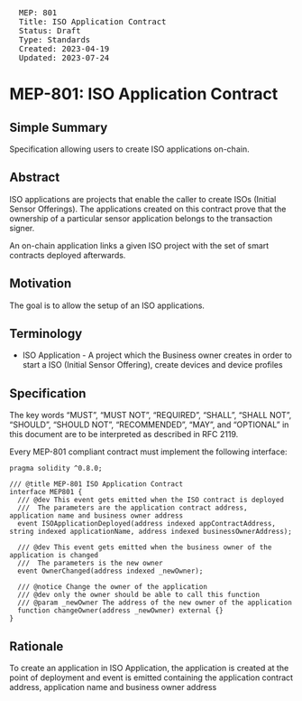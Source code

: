 <pre>
  MEP: 801
  Title: ISO Application Contract
  Status: Draft
  Type: Standards
  Created: 2023-04-19
  Updated: 2023-07-24
</pre>

# MEP-801: ISO Application Contract

## Simple Summary

Specification allowing users to create ISO applications on-chain.

## Abstract

ISO applications are projects that enable the caller to create ISOs (Initial Sensor Offerings). The applications created on this contract prove that the ownership of a particular sensor application belongs to the transaction signer.

An on-chain application links a given ISO project with the set of smart contracts deployed afterwards.

## Motivation

The goal is to allow the setup of an ISO applications.

## Terminology

- ISO Application - A project which the Business owner creates in order to start a ISO (Initial Sensor Offering), create devices and device profiles


## Specification

The key words “MUST”, “MUST NOT”, “REQUIRED”, “SHALL”, “SHALL NOT”, “SHOULD”, “SHOULD NOT”, “RECOMMENDED”, “MAY”, and “OPTIONAL” in this document are to be interpreted as described in RFC 2119.

Every MEP-801 compliant contract must implement the following interface:

```solidity=
pragma solidity ^0.8.0;

/// @title MEP-801 ISO Application Contract
interface MEP801 {
  /// @dev This event gets emitted when the ISO contract is deployed
  ///  The parameters are the application contract address, application name and business owner address
  event ISOApplicationDeployed(address indexed appContractAddress, string indexed applicationName, address indexed businessOwnerAddress);

  /// @dev This event gets emitted when the business owner of the application is changed
  ///  The parameters is the new owner
  event OwnerChanged(address indexed _newOwner);
  
  /// @notice Change the owner of the application
  /// @dev only the owner should be able to call this function
  /// @param _newOwner The address of the new owner of the application
  function changeOwner(address _newOwner) external {}
}
```

## Rationale

To create an application in ISO Application, the application is created at the point of deployment and event is emitted containing the application contract address, application name and business owner address

